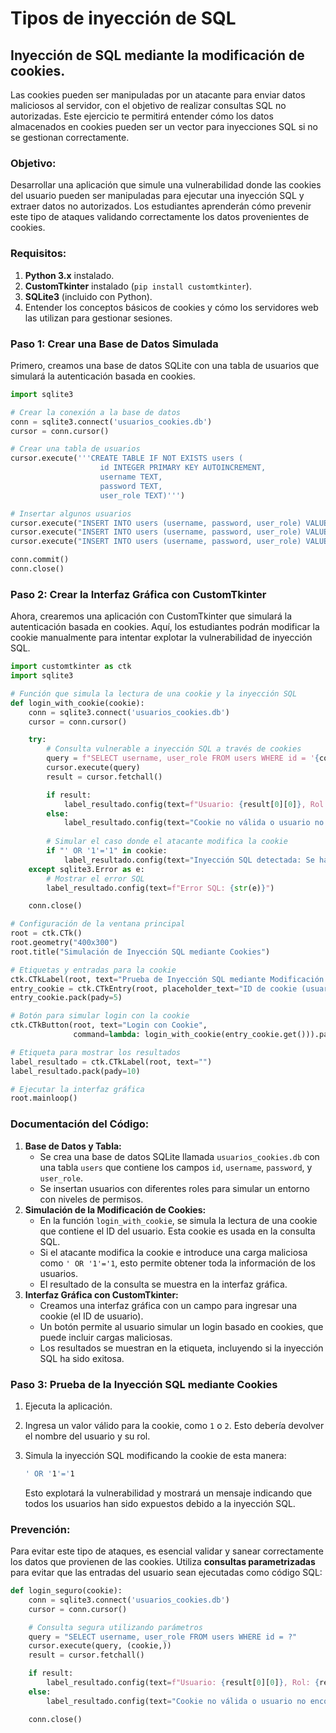 # **Tipos de inyección de SQL**

## Inyección de SQL mediante la modificación de cookies.

Las cookies pueden ser manipuladas por un atacante para enviar datos maliciosos al servidor, con el objetivo de realizar consultas SQL no autorizadas. Este ejercicio te permitirá entender cómo los datos almacenados en cookies pueden ser un vector para inyecciones SQL si no se gestionan correctamente.

### **Objetivo:**

Desarrollar una aplicación que simule una vulnerabilidad donde las cookies del usuario pueden ser manipuladas para ejecutar una inyección SQL y extraer datos no autorizados. Los estudiantes aprenderán cómo prevenir este tipo de ataques validando correctamente los datos provenientes de cookies.

### **Requisitos:**

1. **Python 3.x** instalado.
2. **CustomTkinter** instalado (`pip install customtkinter`).
3. **SQLite3** (incluido con Python).
4. Entender los conceptos básicos de cookies y cómo los servidores web las utilizan para gestionar sesiones.

### **Paso 1: Crear una Base de Datos Simulada**

Primero, creamos una base de datos SQLite con una tabla de usuarios que simulará la autenticación basada en cookies.

```python
import sqlite3

# Crear la conexión a la base de datos
conn = sqlite3.connect('usuarios_cookies.db')
cursor = conn.cursor()

# Crear una tabla de usuarios
cursor.execute('''CREATE TABLE IF NOT EXISTS users (
                    id INTEGER PRIMARY KEY AUTOINCREMENT,
                    username TEXT,
                    password TEXT,
                    user_role TEXT)''')

# Insertar algunos usuarios
cursor.execute("INSERT INTO users (username, password, user_role) VALUES ('admin', 'admin123', 'admin')")
cursor.execute("INSERT INTO users (username, password, user_role) VALUES ('usuario1', 'pass123', 'usuario')")
cursor.execute("INSERT INTO users (username, password, user_role) VALUES ('usuario2', 'micontraseña', 'usuario')")

conn.commit()
conn.close()
```

### **Paso 2: Crear la Interfaz Gráfica con CustomTkinter**

Ahora, crearemos una aplicación con CustomTkinter que simulará la autenticación basada en cookies. Aquí, los estudiantes podrán modificar la cookie manualmente para intentar explotar la vulnerabilidad de inyección SQL.

```python
import customtkinter as ctk
import sqlite3

# Función que simula la lectura de una cookie y la inyección SQL
def login_with_cookie(cookie):
    conn = sqlite3.connect('usuarios_cookies.db')
    cursor = conn.cursor()

    try:
        # Consulta vulnerable a inyección SQL a través de cookies
        query = f"SELECT username, user_role FROM users WHERE id = '{cookie}'"
        cursor.execute(query)
        result = cursor.fetchall()

        if result:
            label_resultado.config(text=f"Usuario: {result[0][0]}, Rol: {result[0][1]}")
        else:
            label_resultado.config(text="Cookie no válida o usuario no encontrado")
        
        # Simular el caso donde el atacante modifica la cookie
        if "' OR '1'='1" in cookie:
            label_resultado.config(text="Inyección SQL detectada: Se ha recuperado toda la información de los usuarios")
    except sqlite3.Error as e:
        # Mostrar el error SQL
        label_resultado.config(text=f"Error SQL: {str(e)}")

    conn.close()

# Configuración de la ventana principal
root = ctk.CTk()
root.geometry("400x300")
root.title("Simulación de Inyección SQL mediante Cookies")

# Etiquetas y entradas para la cookie
ctk.CTkLabel(root, text="Prueba de Inyección SQL mediante Modificación de Cookies").pack(pady=10)
entry_cookie = ctk.CTkEntry(root, placeholder_text="ID de cookie (usuario)")
entry_cookie.pack(pady=5)

# Botón para simular login con la cookie
ctk.CTkButton(root, text="Login con Cookie", 
              command=lambda: login_with_cookie(entry_cookie.get())).pack(pady=10)

# Etiqueta para mostrar los resultados
label_resultado = ctk.CTkLabel(root, text="")
label_resultado.pack(pady=10)

# Ejecutar la interfaz gráfica
root.mainloop()
```

### **Documentación del Código:**

1. **Base de Datos y Tabla:**
   - Se crea una base de datos SQLite llamada `usuarios_cookies.db` con una tabla `users` que contiene los campos `id`, `username`, `password`, y `user_role`.
   - Se insertan usuarios con diferentes roles para simular un entorno con niveles de permisos.
2. **Simulación de la Modificación de Cookies:**
   - En la función `login_with_cookie`, se simula la lectura de una cookie que contiene el ID del usuario. Esta cookie es usada en la consulta SQL.
   - Si el atacante modifica la cookie e introduce una carga maliciosa como `' OR '1'='1`, esto permite obtener toda la información de los usuarios.
   - El resultado de la consulta se muestra en la interfaz gráfica.
3. **Interfaz Gráfica con CustomTkinter:**
   - Creamos una interfaz gráfica con un campo para ingresar una cookie (el ID de usuario).
   - Un botón permite al usuario simular un login basado en cookies, que puede incluir cargas maliciosas.
   - Los resultados se muestran en la etiqueta, incluyendo si la inyección SQL ha sido exitosa.

### **Paso 3: Prueba de la Inyección SQL mediante Cookies**

1. Ejecuta la aplicación.

2. Ingresa un valor válido para la cookie, como `1` o `2`. Esto debería devolver el nombre del usuario y su rol.

3. Simula la inyección SQL modificando la cookie de esta manera:

   ```bash
   ' OR '1'='1
   ```

   Esto explotará la vulnerabilidad y mostrará un mensaje indicando que todos los usuarios han sido expuestos debido a la inyección SQL.

### **Prevención:**

Para evitar este tipo de ataques, es esencial validar y sanear correctamente los datos que provienen de las cookies. Utiliza **consultas parametrizadas** para evitar que las entradas del usuario sean ejecutadas como código SQL:

```python
def login_seguro(cookie):
    conn = sqlite3.connect('usuarios_cookies.db')
    cursor = conn.cursor()

    # Consulta segura utilizando parámetros
    query = "SELECT username, user_role FROM users WHERE id = ?"
    cursor.execute(query, (cookie,))
    result = cursor.fetchall()

    if result:
        label_resultado.config(text=f"Usuario: {result[0][0]}, Rol: {result[0][1]}")
    else:
        label_resultado.config(text="Cookie no válida o usuario no encontrado")

    conn.close()
```







